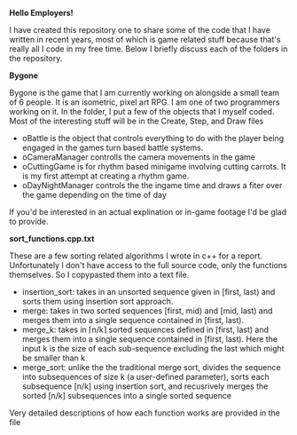 **Hello Employers!**

I have created this repository one to share some of the code that I have written in recent years, most of which is game related stuff because that's really all I code in my free time. Below I briefly discuss each of the folders in the repository.


**Bygone**

Bygone is the game that I am currently working on alongside a small team of 6 people. It is an isometric, pixel art RPG. I am one of two programmers working on it. In the folder, I put a few of the objects that I myself coded. 
Most of the interesting stuff will be in the Create, Step, and Draw files

* oBattle is the object that controls everything to do with the player being engaged in the games turn based battle systems.
* oCameraManager controlls the camera movements in the game
* oCuttingGame is for rhythm based minigame involving cutting carrots. It is my first attempt at creating a rhythm game.
* oDayNightManager controls the the ingame time and draws a fiter over the game depending on the time of day

If you'd be interested in an actual explination or in-game footage I'd be glad to provide.


**sort_functions.cpp.txt**

These are a few sorting related algorithms I wrote in c++ for a report. Unfortunately I don't have access to the full source code, only the functions themselves. So I copypasted them into a text file.

* insertion_sort: takes in an unsorted sequence given in [first, last) and sorts them using insertion sort approach.
* merge: takes in two sorted sequences [first, mid) and [mid, last) and merges them into a single sequence contained in [first, last).
* merge_k: takes in ⌈n/k⌉ sorted sequences defined in [first, last) and merges them into a single sequence contained in
[first, last). Here the input k is the size of each sub-sequence excluding the last which might be smaller
than k
* merge_sort: unlike the the traditional merge sort, divides the sequence into subsequences of size k (a user-defined parameter), sorts each subsequence [n/k] using insertion sort, and recusrively merges the sorted [n/k] subsequences into a single sorted sequence

Very detailed descriptions of how each function works are provided in the file
